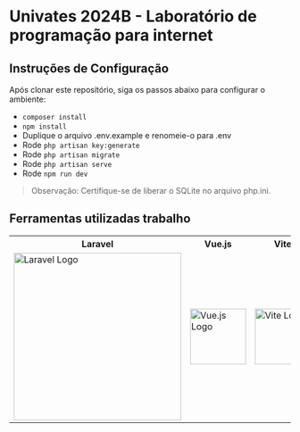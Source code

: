 <h1>Univates 2024B - Laboratório de programação para internet</h1>

## Instruções de Configuração
Após clonar este repositório, siga os passos abaixo para configurar o ambiente:

- ```composer install```
- ```npm install```
- Duplique o arquivo .env.example e renomeie-o para .env
- Rode ```php artisan key:generate```
- Rode ```php artisan migrate```
- Rode ```php artisan serve```
- Rode ```npm run dev```

> Observação: Certifique-se de liberar o SQLite no arquivo php.ini.

## Ferramentas utilizadas trabalho

<table>
  <tr>
    <th>Laravel</th>
    <th>Vue.js</th>
    <th>Vite</th>
    <th>SQLite</th>
  </tr>
  <tr>
    <td><img src="https://raw.githubusercontent.com/laravel/art/master/logo-lockup/5%20SVG/2%20CMYK/1%20Full%20Color/laravel-logolockup-cmyk-red.svg" width="300" alt="Laravel Logo"></td>
    <td><img src="https://vuejs.org/images/logo.png" width="100" alt="Vue.js Logo"></td>
    <td><img src="https://vitejs.dev/logo.svg" width="100" alt="Vite Logo"></td>
    <td><img src="https://logospng.org/download/sqlite/sqlite-256.png" width="200" alt="SQLite Logo"></td>
  </tr>
</table>
